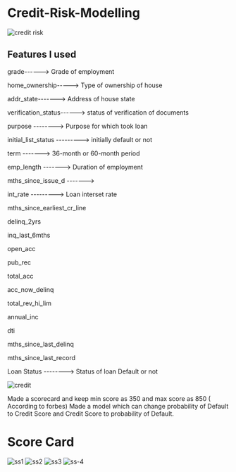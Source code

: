 # Credit-Risk-Modelling

![credit risk](https://user-images.githubusercontent.com/81983943/183702845-0f030d81-6e16-4176-bd16-765a970c81c0.png)

## Features I used 

grade------> Grade of employment

home_ownership-----> Type of ownership of house

addr_state-------> Address of house state

verification_status------> status of verification of documents

purpose --------> Purpose for which took loan

initial_list_status ---------> initially default or not 

term -------> 36-month or 60-month period

emp_length -------> Duration of employment

mths_since_issue_d -------> 

int_rate --------->  Loan interset rate

mths_since_earliest_cr_line

delinq_2yrs

inq_last_6mths

open_acc

pub_rec

total_acc

acc_now_delinq

total_rev_hi_lim

annual_inc

dti

mths_since_last_delinq

mths_since_last_record

Loan Status --------> Status of loan Default or not

![credit](https://user-images.githubusercontent.com/81983943/183705717-8f383285-b1cf-4033-b170-880031cf69bf.png)


Made a scorecard and keep min score as 350 and max score as 850 ( According to forbes)
Made a model which can change probability of Default to Credit Score and Credit Score to probability of Default.

# Score Card

![ss1](https://user-images.githubusercontent.com/81983943/184496041-e1c06588-b783-448b-8d85-d23f2ab9edd1.png)
![ss2](https://user-images.githubusercontent.com/81983943/184496045-4c743164-bb76-49d8-a403-b38c04cdd232.png)
![ss3](https://user-images.githubusercontent.com/81983943/184496046-b13baf7e-07d5-42a9-87bb-6cf0e9aa5ef3.png)
![ss-4](https://user-images.githubusercontent.com/81983943/184496049-71af6517-c6ab-485a-8354-351a031394fd.png)


